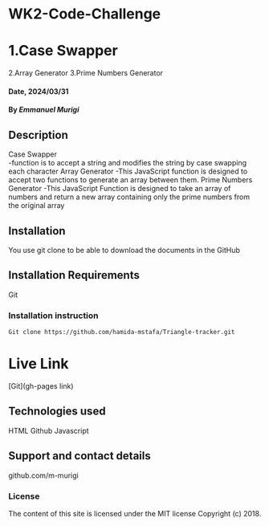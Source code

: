 # WK2-Code-Challenge
# 1.Case Swapper   
  2.Array Generator
  3.Prime Numbers Generator

#### Date, 2024/03/31

#### By *Emmanuel Murigi*

## Description
Case Swapper    
        -function is to accept a string and modifies the string by case swapping each character
Array Generator
        -This JavaScript function is designed to accept two functions to generate an array between them.
Prime Numbers Generator
        -This JavaScript Function is designed to take an array of numbers and return a new array containing only the prime numbers from the original array
## Installation
You use git clone to be able to download the documents in the GitHub

## Installation Requirements
Git

### Installation instruction
```
Git clone https://github.com/hamida-mstafa/Triangle-tracker.git

```

# Live Link
[Git](gh-pages link)

## Technologies used
HTML
Github
Javascript

## Support and contact details
github.com/m-murigi

### License
The content of this site is licensed under the MIT license
Copyright (c) 2018.








